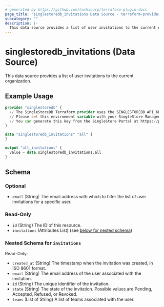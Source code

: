 ```yaml
---
# generated by https://github.com/hashicorp/terraform-plugin-docs
page_title: "singlestoredb_invitations Data Source - terraform-provider-singlestoredb"
subcategory: ""
description: |-
  This data source provides a list of user invitations to the current organization.
---
```


# singlestoredb_invitations (Data Source)

This data source provides a list of user invitations to the current organization.

## Example Usage

```terraform
provider "singlestoredb" {
  // The SingleStoreDB Terraform provider uses the SINGLESTOREDB_API_KEY environment variable for authentication.
  // Please set this environment variable with your SingleStore Management API key.
  // You can generate this key from the SingleStore Portal at https://portal.singlestore.com/organizations/org-id/api-keys.
}

data "singlestoredb_invitations" "all" {
}

output "all_invitations" {
  value = data.singlestoredb_invitations.all
}
```

<!-- schema generated by tfplugindocs -->
## Schema

### Optional

- `email` (String) The email address with which to filter the list of user invitations for a specific user.

### Read-Only

- `id` (String) The ID of this resource.
- `invitations` (Attributes List) (see [below for nested schema](#nestedatt--invitations))

<a id="nestedatt--invitations"></a>
### Nested Schema for `invitations`

Read-Only:

- `created_at` (String) The timestamp when the invitation was created, in ISO 8601 format.
- `email` (String) The email address of the user associated with the invitation.
- `id` (String) The unique identifier of the invitation.
- `state` (String) The state of the invitation. Possible values are Pending, Accepted, Refused, or Revoked.
- `teams` (List of String) A list of teams associated with the user.


